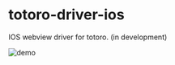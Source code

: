 totoro-driver-ios
=================

IOS webview driver for totoro. (in development)

![demo](http://gtms01.alicdn.com/tps/i1/T1ohr1FRhcXXbFWnI9-241-382.gif)

